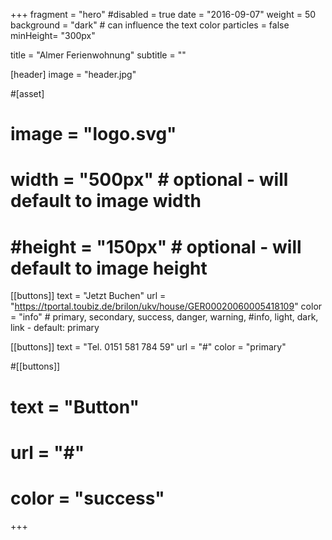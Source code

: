 +++
fragment = "hero"
#disabled = true
date = "2016-09-07"
weight = 50
background = "dark" # can influence the text color
particles = false
minHeight= "300px"

title = "Almer Ferienwohnung"
subtitle = ""

[header]
  image = "header.jpg"

#[asset]
#  image = "logo.svg"
#  width = "500px" # optional - will default to image width
#  #height = "150px" # optional - will default to image height

[[buttons]]
  text = "Jetzt Buchen"
  url = "https://tportal.toubiz.de/brilon/ukv/house/GER00020060005418109"
  color = "info" # primary, secondary, success, danger, warning, #info, light, dark, link - default: primary

[[buttons]]
  text = "Tel. 0151 581 784 59"
  url = "#"
  color = "primary"

#[[buttons]]
#  text = "Button"
#  url = "#"
#  color = "success"
+++
